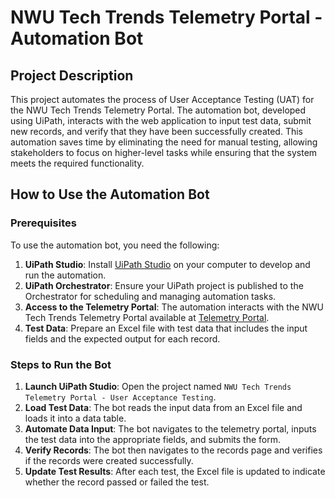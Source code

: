 # NWU Tech Trends Telemetry Portal - Automation Bot

## Project Description

This project automates the process of User Acceptance Testing (UAT) for the NWU Tech Trends Telemetry Portal. The automation bot, developed using UiPath, interacts with the web application to input test data, submit new records, and verify that they have been successfully created. This automation saves time by eliminating the need for manual testing, allowing stakeholders to focus on higher-level tasks while ensuring that the system meets the required functionality.

## How to Use the Automation Bot

### Prerequisites

To use the automation bot, you need the following:

1. **UiPath Studio**: Install [UiPath Studio](https://www.uipath.com/start-trial) on your computer to develop and run the automation.
2. **UiPath Orchestrator**: Ensure your UiPath project is published to the Orchestrator for scheduling and managing automation tasks.
3. **Access to the Telemetry Portal**: The automation interacts with the NWU Tech Trends Telemetry Portal available at [Telemetry Portal](https://nwutechtrendstelemetryportal.azurewebsites.net).
4. **Test Data**: Prepare an Excel file with test data that includes the input fields and the expected output for each record.

### Steps to Run the Bot

1. **Launch UiPath Studio**: Open the project named `NWU Tech Trends Telemetry Portal - User Acceptance Testing`.
2. **Load Test Data**: The bot reads the input data from an Excel file and loads it into a data table.
3. **Automate Data Input**: The bot navigates to the telemetry portal, inputs the test data into the appropriate fields, and submits the form.
4. **Verify Records**: The bot then navigates to the records page and verifies if the records were created successfully.
5. **Update Test Results**: After each test, the Excel file is updated to indicate whether the record passed or failed the test.


